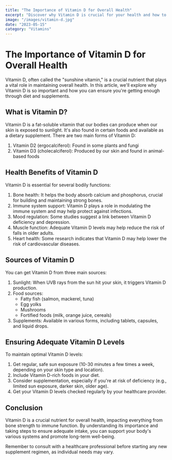 ```yaml
---
title: "The Importance of Vitamin D for Overall Health"
excerpt: "Discover why Vitamin D is crucial for your health and how to ensure you're getting enough through diet and supplements."
image: "/images/vitamin-d.jpg"
date: "2023-05-15"
category: "Vitamins"
---
```


# The Importance of Vitamin D for Overall Health

Vitamin D, often called the "sunshine vitamin," is a crucial nutrient that plays a vital role in maintaining overall health. In this article, we'll explore why Vitamin D is so important and how you can ensure you're getting enough through diet and supplements.

## What is Vitamin D?

Vitamin D is a fat-soluble vitamin that our bodies can produce when our skin is exposed to sunlight. It's also found in certain foods and available as a dietary supplement. There are two main forms of Vitamin D:

1. Vitamin D2 (ergocalciferol): Found in some plants and fungi
2. Vitamin D3 (cholecalciferol): Produced by our skin and found in animal-based foods

## Health Benefits of Vitamin D

Vitamin D is essential for several bodily functions:

1. Bone health: It helps the body absorb calcium and phosphorus, crucial for building and maintaining strong bones.
2. Immune system support: Vitamin D plays a role in modulating the immune system and may help protect against infections.
3. Mood regulation: Some studies suggest a link between Vitamin D deficiency and depression.
4. Muscle function: Adequate Vitamin D levels may help reduce the risk of falls in older adults.
5. Heart health: Some research indicates that Vitamin D may help lower the risk of cardiovascular diseases.

## Sources of Vitamin D

You can get Vitamin D from three main sources:

1. Sunlight: When UVB rays from the sun hit your skin, it triggers Vitamin D production.
2. Food sources: 
   - Fatty fish (salmon, mackerel, tuna)
   - Egg yolks
   - Mushrooms
   - Fortified foods (milk, orange juice, cereals)
3. Supplements: Available in various forms, including tablets, capsules, and liquid drops.

## Ensuring Adequate Vitamin D Levels

To maintain optimal Vitamin D levels:

1. Get regular, safe sun exposure (10-30 minutes a few times a week, depending on your skin type and location).
2. Include Vitamin D-rich foods in your diet.
3. Consider supplementation, especially if you're at risk of deficiency (e.g., limited sun exposure, darker skin, older age).
4. Get your Vitamin D levels checked regularly by your healthcare provider.

## Conclusion

Vitamin D is a crucial nutrient for overall health, impacting everything from bone strength to immune function. By understanding its importance and taking steps to ensure adequate intake, you can support your body's various systems and promote long-term well-being.

Remember to consult with a healthcare professional before starting any new supplement regimen, as individual needs may vary.